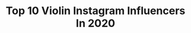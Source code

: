 ---
title: Top 10 Violin Instagram Influencers In 2020
description: >-
  Find top violin Instagram influencers in 2020. Most popular hashtags: #music #violin #iran.
platform: Instagram
hits: 127
text_top: Discover the top-rated Instagram profiles on inBeat.
text_bottom: Our database aggregates 127 Instagram influencers like this for you to contact.
profiles:
  - username: "navid.ranjbaar"
    fullname: >-
      Navid Ranjbar
    bio: >-
      🔸️Musician🎶 🔸️Kamança and violin player🎻 🔸️Biomedical engineering 🔸️Tehran_Tabriz ▫️ ▫️
    location: "Iran"
    followers: 2207
    engagement: 3035
    commentsToLikes: 0.133058
    id: ck9wilmwe2twf0j78j8ywh2vt
    verified: false
    hashtags: "#kaman, #hicaz, #concert, #artist"
  - username: "mahmoodarabany62"
    fullname: >-
      mahmoodarabany62
    bio: >-
      Composer&violin player&violin teacher آدرس کانال تلگرام 👇 👇 👇
    location: "Iran"
    followers: 3273
    engagement: 2405
    commentsToLikes: 0.162741
    id: ck6u5fwfl9emk0j71m15npogh
    verified: false
    hashtags: "#pop, #violin, #concert, #music"
  - username: "kian.svb"
    fullname: >-
      kian ayoughi
    bio: >-
      •🎻 Viola player• •🎻 Violin player• •🎼 Musician• • 🥇Squash player• • 🇮🇷 Iranian•
    location: "Iran"
    followers: 10689
    engagement: 781
    commentsToLikes: 0.170812
    id: ck6tmtrf58inm0j71x6v3xsuf
    verified: false
    hashtags: ""
  - username: "officialaidanwojtakhissong"
    fullname: >-
      Aidan Wojtak-Hissong
    bio: >-
      Actor: Liam-IANOWT; Violin player, singer, dancer; brother to Finlay and Coleby, US and Canadian citizen Account co-managed by my mom
    location: ""
    followers: 36654
    engagement: 2209
    commentsToLikes: 0.012621
    id: ckap58olgao0u0i78h6pncf3g
    verified: false
    hashtags: "#cantbelieveyour5already, #totallyfellinthewater, #needtogetsomenewhobbies, #bikingpregnant"
  - username: "arefshakouri"
    fullname: >-
      Arefshakouri
    bio: >-
      🇮🇷.🇸🇪.🇺🇸This is official page of Aref shakouri in Instagram. Producer, Arranger, Violin player. Lahijan, Stockholm, Los Angeles
    location: "Sweden"
    followers: 27408
    engagement: 1303
    commentsToLikes: 0.086504
    id: ck0w2694bmt1p0i192w5y3hi9
    verified: false
    hashtags: "#love, #moein, #test, #arefshakouri"
  - username: "rodrigoderasmo"
    fullname: >-
      Rodrigo D'Erasmo
    bio: >-
      Violin player, multi instrumentalist, producer, arranger and composer.
    location: "Italy"
    followers: 20800
    engagement: 513
    commentsToLikes: 0.035603
    id: ck5hg6ksc16f60i116chza8co
    verified: false
    hashtags: "#diodato, #fairumore, #germildc, #sanremo2020"
  - username: "siavash_ahmadinasab"
    fullname: >-
      Siavash Ahmadi Nasab
    bio: >-
      Composer Kamancheh , violin player آهنگساز نوازنده كمانچه ، ويلن
    location: "Iran"
    followers: 2273
    engagement: 1438
    commentsToLikes: 0.051845
    id: ck9wd0ddvdhfm0j784xo09e4l
    verified: false
    hashtags: "#iranianmusic, #music, #musicians, #kamanche"
  - username: "nafisemahmoudi"
    fullname: >-
      Nafise Mahmoudi
    bio: >-
      Violin player 🎼🎻married ❤️
    location: "Iran"
    followers: 2809
    engagement: 1328
    commentsToLikes: 0.036929
    id: ck8sz12nzms6g0j78dywkjis6
    verified: false
    hashtags: "#thenaifa, #handel, #iran, #friendship"
  - username: "yaraviolin"
    fullname: >-
      Fb: yara bahonar violin
    bio: >-
      fastest Violin player 🎻🎻🎻. live in USA
    location: "United States"
    followers: 16469
    engagement: 904
    commentsToLikes: 0.040425
    id: ck601vrsbg9my0i14ytr2p1vw
    verified: false
    hashtags: "#yarabahonar, #violinist, #hope, #musician"
  - username: "erfanpashaofficial"
    fullname: >-
      Erfan Pasha
    bio: >-
      Art Manager /Music Producer 🎵/ Singer 🎙/ Violin Player🎻
    location: "Iran"
    followers: 36422
    engagement: 182
    commentsToLikes: 0.041292
    id: ck5c9m7yhbov10i11kr02510i
    verified: false
    hashtags: "#tehran, #lyrics, #music, #new"
---